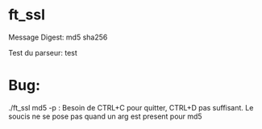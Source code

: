 # ft_ssl

Message Digest:
    md5
	sha256

Test du parseur:
    test

# Bug:
./ft_ssl md5 -p : Besoin de CTRL+C pour quitter, CTRL+D pas suffisant.
                  Le soucis ne se pose pas quand un arg est present pour md5